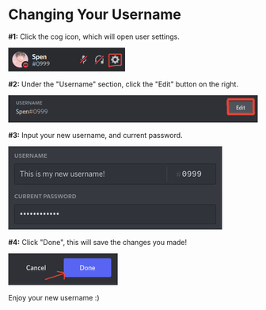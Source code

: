 # Changing Your Username

**\#1:** Click the cog icon, which will open user settings.

![](../../.gitbook/assets/image%20%287%29%20%281%29%20%281%29.png)

**\#2:** Under the "Username" section, click the "Edit" button on the right.

![](../../.gitbook/assets/screenshot-2021-07-21-6.16.22-pm.png)

**\#3:** Input your new username, and current password.

![](../../.gitbook/assets/screenshot-2021-07-21-6.19.34-pm.png)

**\#4:** Click "Done", this will save the changes you made!

![](../../.gitbook/assets/screenshot-2021-07-21-6.21.08-pm.png)

Enjoy your new username :\)

